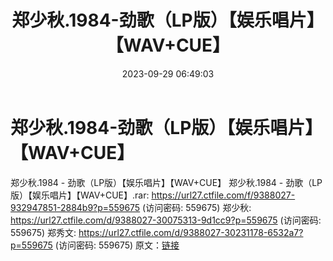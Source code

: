 ﻿---
title: 郑少秋.1984-劲歌（LP版）【娱乐唱片】【WAV+CUE】
date: 2023-09-29 06:49:03
categories: WAV车载音乐、镜像
tags: 华语中文
---
# 郑少秋.1984-劲歌（LP版）【娱乐唱片】【WAV+CUE】

郑少秋.1984 - 劲歌（LP版）【娱乐唱片】【WAV+CUE】
郑少秋.1984 - 劲歌（LP版）【娱乐唱片】【WAV+CUE】.rar: https://url27.ctfile.com/f/9388027-932947851-2884b9?p=559675
(访问密码: 559675)
郑少秋: https://url27.ctfile.com/d/9388027-30075313-9d1cc9?p=559675
(访问密码: 559675)
郑秀文: https://url27.ctfile.com/d/9388027-30231178-6532a7?p=559675
(访问密码: 559675)
原文：[链接](https://blog.sina.com.cn/s/blog_1647c7e76010313kd.html)